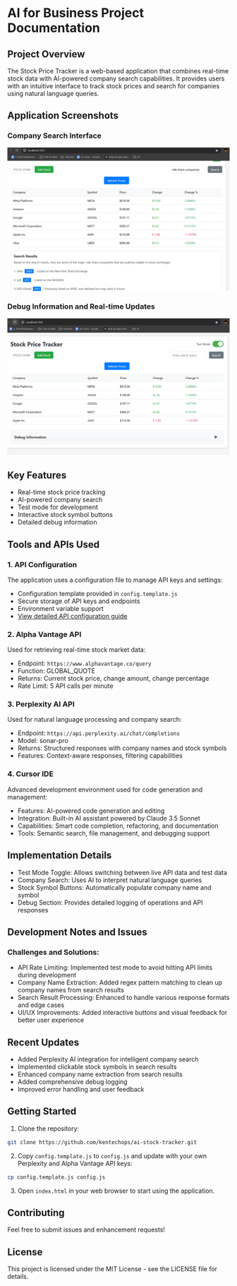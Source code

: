 # AI for Business Project Documentation

## Project Overview
The Stock Price Tracker is a web-based application that combines real-time stock data with AI-powered company search capabilities. It provides users with an intuitive interface to track stock prices and search for companies using natural language queries.

## Application Screenshots

### Company Search Interface
![Company Search Interface](stock-tracker/images/Search.01.png)

### Debug Information and Real-time Updates
![Debug Information](stock-tracker/images/Debug.001.png)

## Key Features
- Real-time stock price tracking
- AI-powered company search
- Test mode for development
- Interactive stock symbol buttons
- Detailed debug information

## Tools and APIs Used

### 1. API Configuration
The application uses a configuration file to manage API keys and settings:
- Configuration template provided in `config.template.js`
- Secure storage of API keys and endpoints
- Environment variable support
- [View detailed API configuration guide](api-config-docs.html)

### 2. Alpha Vantage API
Used for retrieving real-time stock market data:
- Endpoint: `https://www.alphavantage.co/query`
- Function: GLOBAL_QUOTE
- Returns: Current stock price, change amount, change percentage
- Rate Limit: 5 API calls per minute

### 3. Perplexity AI API
Used for natural language processing and company search:
- Endpoint: `https://api.perplexity.ai/chat/completions`
- Model: sonar-pro
- Returns: Structured responses with company names and stock symbols
- Features: Context-aware responses, filtering capabilities

### 4. Cursor IDE
Advanced development environment used for code generation and management:
- Features: AI-powered code generation and editing
- Integration: Built-in AI assistant powered by Claude 3.5 Sonnet
- Capabilities: Smart code completion, refactoring, and documentation
- Tools: Semantic search, file management, and debugging support

## Implementation Details
- Test Mode Toggle: Allows switching between live API data and test data
- Company Search: Uses AI to interpret natural language queries
- Stock Symbol Buttons: Automatically populate company name and symbol
- Debug Section: Provides detailed logging of operations and API responses

## Development Notes and Issues

### Challenges and Solutions:
- API Rate Limiting: Implemented test mode to avoid hitting API limits during development
- Company Name Extraction: Added regex pattern matching to clean up company names from search results
- Search Result Processing: Enhanced to handle various response formats and edge cases
- UI/UX Improvements: Added interactive buttons and visual feedback for better user experience

## Recent Updates
- Added Perplexity AI integration for intelligent company search
- Implemented clickable stock symbols in search results
- Enhanced company name extraction from search results
- Added comprehensive debug logging
- Improved error handling and user feedback

## Getting Started

1. Clone the repository:
```bash
git clone https://github.com/kentechops/ai-stock-tracker.git
```

2. Copy `config.template.js` to `config.js` and update with your own Perplexity and Alpha Vantage API keys:
```bash
cp config.template.js config.js
```

3. Open `index.html` in your web browser to start using the application.

## Contributing
Feel free to submit issues and enhancement requests!

## License
This project is licensed under the MIT License - see the LICENSE file for details. 
